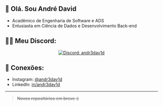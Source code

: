
## 👋 Olá. Sou André David 
- Acadêmico de Engenharia de Software e ADS
- Entusiasta em Ciência de Dados e Desenvolvimento Back-end

## 👨‍💻 Meu Discord:
<div align="center">
	<a href="https://discord.com/users/1025007887535329290">
	<img src="https://lanyard.cnrad.dev/api/1025007887535329290" alt="Discord: andr3dav1d">
	</a>
</div>

## 📲 Conexões:
- Instagram: [@andr3dav1d](https://instagram.com/andr3dav1d)
- LinkedIn: [in/andr3dav1d](https://linkedin.com/in/andr3dav1d)

---
> ~~Novos repositórios em breve :)~~
